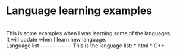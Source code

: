 Language learning examples
==========================
<br>
This is some examples when I was learning some of the languages.<br>
It will update when I learn new language.<br>
Language list
-------------
This is the language list:
* html
* C++
